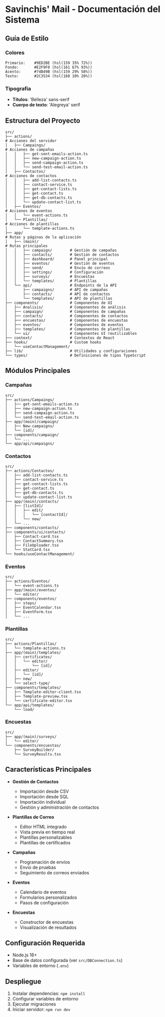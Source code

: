 # Savinchis' Mail - Documentación del Sistema


## Guía de Estilo

### Colores
```
Primario:    #9ED2BE (hsl(159 35% 72%))
Fondo:       #E2F9F0 (hsl(161 67% 93%))
Acento:      #74B49B (hsl(159 29% 58%))
Texto:       #2C3534 (hsl(160 10% 20%))
```

### Tipografía
- **Títulos**: 'Belleza' sans-serif
- **Cuerpo de texto**: 'Alegreya' serif


## Estructura del Proyecto

```
src/
├── actions/                                                            # Acciones del servidor
│   ├── Campaings/                                                      # Acciones de campañas
│   │   ├── get-sent-emails-action.ts
│   │   ├── new-campaign-action.ts
│   │   ├── send-campaign-action.ts
│   │   └── send-test-email-action.ts
│   ├── Contactos/                                                      # Acciones de contactos
│   │   ├── add-list-contacts.ts
│   │   ├── contact-service.ts
│   │   ├── get-contact-lists.ts
│   │   ├── get-contact.ts
│   │   ├── get-db-contacts.ts
│   │   └── update-contact-list.ts
│   ├── Eventos/                                                        # Acciones de eventos
│   │   └── event-actions.ts
│   └── Plantillas/                                                     # Acciones de plantillas
│       └── template-actions.ts
├── app/                                                                # Rutas y páginas de la aplicación
│   ├── (main)/                                                         # Rutas principales
│   │   ├── campaign/        # Gestión de campañas
│   │   ├── contacts/        # Gestión de contactos
│   │   ├── dashboard/       # Panel principal
│   │   ├── eventos/         # Gestión de eventos
│   │   ├── send/            # Envío de correos
│   │   ├── settings/        # Configuración
│   │   ├── surveys/         # Encuestas
│   │   └── templates/       # Plantillas
│   └── api/                 # Endpoints de la API
│       ├── campaigns/       # API de campañas
│       ├── contacts/        # API de contactos
│       └── templates/       # API de plantillas
├── components/              # Componentes de UI
│   ├── Analisis/            # Componentes de análisis
│   ├── campaign/            # Componentes de campañas
│   ├── contacts/            # Componentes de contactos
│   ├── encuestas/           # Componentes de encuestas
│   ├── eventos/             # Componentes de eventos
│   ├── templates/           # Componentes de plantillas
│   └── ui/                  # Componentes UI reutilizables
├── context/                 # Contextos de React
├── hooks/                   # Custom hooks
│   └── useContactManagement/
├── lib/                     # Utilidades y configuraciones
└── types/                   # Definiciones de tipos TypeScript
```

## Módulos Principales

### Campañas
```
src/
├── actions/Campaings/
│   ├── get-sent-emails-action.ts
│   ├── new-campaign-action.ts
│   ├── send-campaign-action.ts
│   └── send-test-email-action.ts
├── app/(main)/campaign/
│   ├── New-campaigns/
│   └── [id]/
├── components/campaign/
│   └── ...
└── app/api/campaigns/
```

### Contactos
```
src/
├── actions/Contactos/
│   ├── add-list-contacts.ts
│   ├── contact-service.ts
│   ├── get-contact-lists.ts
│   ├── get-contact.ts
│   ├── get-db-contacts.ts
│   └── update-contact-list.ts
├── app/(main)/contacts/
│   ├── [listId]/
│   │   ├── edit/
│   │   │   └── [contactId]/
│   │   └── new/
│   └── ...
├── components/contacts/
├── components/ui/contacts/
│   ├── Contact-card.tsx
│   ├── ContactSummary.tsx
│   ├── FileUploader.tsx
│   └── StatCard.tsx
└── hooks/useContactManagement/
```

### Eventos
```
src/
├── actions/Eventos/
│   └── event-actions.ts
├── app/(main)/eventos/
│   └── editor/
├── components/eventos/
│   ├── steps/
│   ├── EventCalendar.tsx
│   ├── EventForm.tsx
│   └── ...
```

### Plantillas
```
src/
├── actions/Plantillas/
│   └── template-actions.ts
├── app/(main)/templates/
│   ├── certificates/
│   │   └── editor/
│   │       └── [id]/
│   ├── editor/
│   │   └── [id]/
│   ├── new/
│   └── select-type/
├── components/templates/
│   ├── Template-editor-client.tsx
│   ├── Template-preview.tsx
│   └── certificate-editor.tsx
└── app/api/templates/
    └── load/
```

### Encuestas
```
src/
├── app/(main)/surveys/
│   └── editor/
└── components/encuestas/
    ├── SurveyBuilder/
    └── SurveyResults.tsx
```

## Características Principales

- **Gestión de Contactos**
  - Importación desde CSV
  - Importación desde SQL
  - Importación individual
  - Gestión y administración de contactos

- **Plantillas de Correo**
  - Editor HTML integrado
  - Vista previa en tiempo real
  - Plantillas personalizables
  - Plantillas de certificados

- **Campañas**
  - Programación de envíos
  - Envío de pruebas
  - Seguimiento de correos enviados

- **Eventos**
  - Calendario de eventos
  - Formularios personalizados
  - Pasos de configuración

- **Encuestas**
  - Constructor de encuestas
  - Visualización de resultados

## Configuración Requerida

- Node.js 16+
- Base de datos configurada (ver `src/DBConnection.ts`)
- Variables de entorno (`.env`)

## Despliegue

1. Instalar dependencias: `npm install`
2. Configurar variables de entorno
3. Ejecutar migraciones
4. Iniciar servidor: `npm run dev`